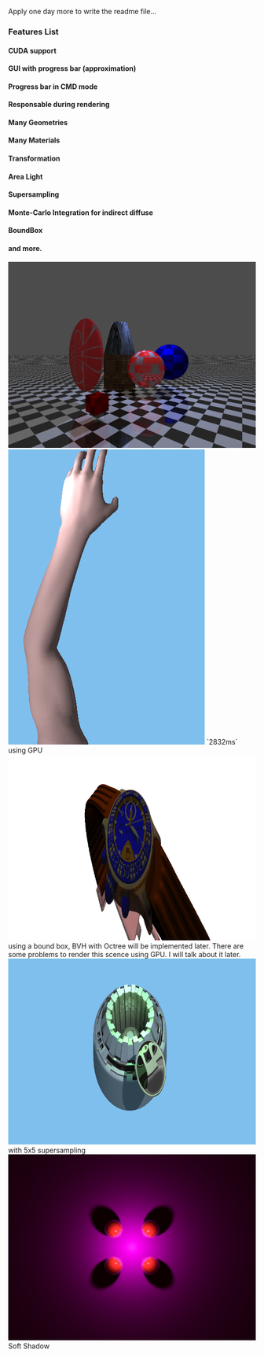 Apply one day more to write the readme file...

### Features List

#### CUDA support
#### GUI with progress bar (approximation)
#### Progress bar in CMD mode
#### Responsable during rendering
#### Many Geometries 
#### Many Materials
#### Transformation
#### Area Light
#### Supersampling
#### Monte-Carlo Integration for indirect diffuse
#### BoundBox
#### and more.

<img src="./demo.bmp" />

<img src="./arm-top.bmp" />
`2832ms` using GPU

<img src="./watch.bmp" />
using a bound box, BVH with Octree will be implemented later.
There are some problems to render this scence using GPU. I will talk about it later.

<img src="./gear.bmp" />
with 5x5 supersampling

<img src="./soft_shadow.bmp" />
Soft Shadow


